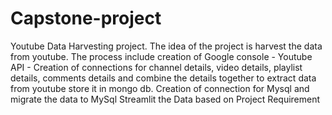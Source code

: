 # Capstone-project
Youtube Data Harvesting project.
The idea of the project is harvest the data from youtube.
The process include creation of Google console - Youtube API - Creation of connections for channel details, video details, playlist details, comments details and combine the details together to extract data from youtube store it in mongo db.
Creation of connection for Mysql and migrate the data to MySql
Streamlit the Data based on Project Requirement
